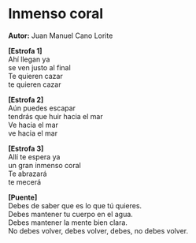 # Inmenso coral  
**Autor:** Juan Manuel Cano Lorite  

**[Estrofa 1]**  
Ahí llegan ya  
se ven justo al final  
Te quieren cazar  
te quieren cazar  

**[Estrofa 2]**  
Aún puedes escapar  
tendrás que huir hacia el mar  
Ve hacia el mar  
ve hacia el mar  

**[Estrofa 3]**  
Allí te espera ya  
un gran inmenso coral  
Te abrazará  
te mecerá  

**[Puente]**  
Debes de saber que es lo que tú quieres.  
Debes mantener tu cuerpo en el agua.  
Debes mantener la mente bien clara.  
No debes volver, debes volver, debes, no debes volver.  
